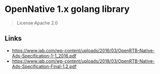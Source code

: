 # OpenNative 1.x golang library

> License Apache 2.0

## Links

 * https://www.iab.com/wp-content/uploads/2016/03/OpenRTB-Native-Ads-Specification-1-1_2016.pdf
 * https://www.iab.com/wp-content/uploads/2018/03/OpenRTB-Native-Ads-Specification-Final-1.2.pdf
